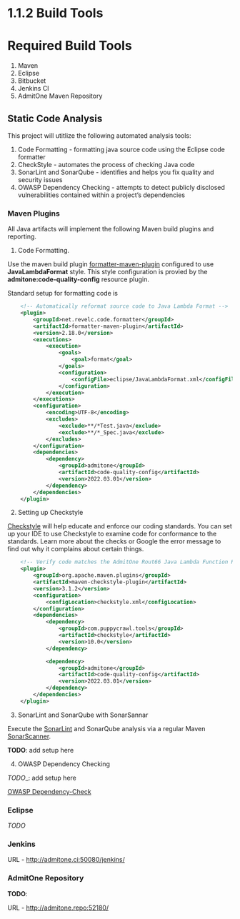 # 1.1.2 Build Tools

# Required Build Tools

1. Maven
2. Eclipse
3. Bitbucket
4. Jenkins CI
5. AdmitOne Maven Repository


## Static Code Analysis

This project will utitlize the following automated analysis tools:

1. Code Formatting - formatting java source code using the Eclipse code formatter
2. CheckStyle - automates the process of checking Java code
3. SonarLint and SonarQube - identifies and helps you fix quality and security issues
5. OWASP Dependency Checking - attempts to detect publicly disclosed vulnerabilities contained within a project’s dependencies

### Maven Plugins

All Java artifacts will implement the following Maven build plugins and reporting.

1. Code Formatting.

Use the maven build plugin [formatter-maven-plugin](https://code.revelc.net/formatter-maven-plugin/) configured to use __JavaLambdaFormat__ style.  This
style configuration is provied by the __admitone:code-quality-config__ resource plugin. 

Standard setup for formatting code is

```xml
    <!-- Automatically reformat source code to Java Lambda Format -->
    <plugin>
        <groupId>net.revelc.code.formatter</groupId>
        <artifactId>formatter-maven-plugin</artifactId>
        <version>2.18.0</version>
        <executions>
            <execution>
                <goals>
                    <goal>format</goal>
                </goals>
                <configuration>
                    <configFile>eclipse/JavaLambdaFormat.xml</configFile>
                </configuration>
            </execution>
        </executions>
        <configuration>
            <encoding>UTF-8</encoding>
            <excludes>
                <exclude>**/*Test.java</exclude>
                <exclude>**/*_Spec.java</exclude>
            </excludes>
        </configuration>
        <dependencies>
            <dependency>
                <groupId>admitone</groupId>
                <artifactId>code-quality-config</artifactId>
                <version>2022.03.01</version>
            </dependency>
        </dependencies>
    </plugin>
```

2. Setting up Checkstyle

[Checkstyle](http://checkstyle.sourceforge.net/) will help educate and enforce our coding standards. You can set up your IDE to use Checkstyle to examine code for conformance to the standards. Learn more about the checks or Google the error message to find out why it complains about certain things.

```xml
    <!-- Verify code matches the AdmitOne Rout66 Java Lambda Function Requirements-->
    <plugin>
        <groupId>org.apache.maven.plugins</groupId>
        <artifactId>maven-checkstyle-plugin</artifactId>
        <version>3.1.2</version>
        <configuration>
            <configLocation>checkstyle.xml</configLocation>
        </configuration>
        <dependencies>
            <dependency>
                <groupId>com.puppycrawl.tools</groupId>
                <artifactId>checkstyle</artifactId>
                <version>10.0</version>
            </dependency>

            <dependency>
                <groupId>admitone</groupId>
                <artifactId>code-quality-config</artifactId>
                <version>2022.03.01</version>
            </dependency>
        </dependencies>
    </plugin>
```

3. SonarLint and SonarQube with SonarSannar

Execute the  [SonarLint](https://www.sonarlint.org/) and SonarQube analysis via a regular Maven [SonarScanner](https://docs.sonarqube.org/latest/analysis/scan/sonarscanner-for-maven/).

__TODO__: add setup here


4. OWASP Dependency Checking

_TODO__: add setup here

[OWASP Dependency-Check](https://owasp.org/www-project-dependency-check/)


### Eclipse 
*TODO*


### Jenkins

URL - http://admitone.ci:50080/jenkins/


### AdmitOne Repository

__TODO__: 

URL - http://admitone.repo:52180/